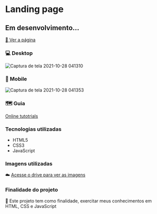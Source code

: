 # Landing page

## Em desenvolvimento...

[👀 Ver a página](https://rianvitor26.github.io/landing-page/)

### 💻 Desktop
![Captura de tela 2021-10-28 041310](https://user-images.githubusercontent.com/77061521/139205554-876f6c7c-9a05-434e-90eb-8cf056704748.png)
### 📱 Mobile
![Captura de tela 2021-10-28 041353](https://user-images.githubusercontent.com/77061521/139205604-3e7eb6d1-7c61-4305-acdc-0680becd6659.png)

### 🗺️ Guia  
[Online tutotrials](https://www.youtube.com/watch?v=91Q6RvKvd7o&list=LL&index=1)

### Tecnologias utilizadas
* HTML5
* CSS3
* JavaScript

### Imagens utilizadas 
☁️ <a target="_blank" href="https://drive.google.com/drive/folders/1mdjzWjYMOVOmwUVRw5ifdC1YbyQfcqNL">Acesse o drive para ver as imagens</a>

### Finalidade do projeto

🧠 Este projeto tem como finalidade, exercitar meus conhecimentos em HTML, CSS e JavaScript


